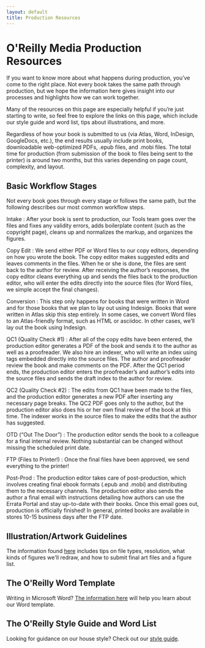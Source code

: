 ```yaml
---
layout: default
title: Production Resources
---
```

# O'Reilly Media Production Resources

If you want to know more about what happens during production, you’ve come to the right place. Not every book takes the same path through production, but we hope the information here gives insight into our processes and highlights how we can work together. 

Many of the resources on this page are especially helpful if you’re just starting to write, so feel free to explore the links on this page, which include our style guide and word list, tips about illustrations, and more.

Regardless of how your book is submitted to us (via Atlas, Word, InDesign, GoogleDocs, etc.), the end results usually include print books, downloadable web-optimized PDFs, .epub files, and .mobi files. The total time for production (from submission of the book to files being sent to the printer) is around two months, but this varies depending on page count, complexity, and layout. 

## Basic Workflow Stages

Not every book goes through every stage or follows the same path, but the following describes our most common workflow steps.

Intake
: After your book is sent to production, our Tools team goes over the files and fixes any validity errors, adds boilerplate content (such as the copyright page), cleans up and normalizes the markup, and organizes the figures. 

Copy Edit
: We send either PDF or Word files to our copy editors, depending on how you wrote the book. The copy editor makes suggested edits and leaves comments in the files. When he or she is done, the files are sent back to the author for review. After receiving the author’s responses, the copy editor cleans everything up and sends the files back to the production editor, who will enter the edits directly into the source files (for Word files, we simple accept the final changes).

Conversion
: This step only happens for books that were written in Word and for those books that we plan to lay out using Indesign. Books that were written in Atlas skip this step entirely. In some cases, we convert Word files to an Atlas-friendly format, such as HTML or asciidoc. In other cases, we’ll lay out the book using Indesign. 

QC1 (Quality Check #1) 
: After all of the copy edits have been entered, the production editor generates a PDF of the book and sends it to the author as well as a proofreader. We also hire an indexer, who will write an index using tags embedded directly into the source files. The author and proofreader review the book and make comments on the PDF. After the QC1 period ends, the production editor enters the proofreader’s and author’s edits into the source files and sends the draft index to the author for review. 

QC2 (Quality Check #2) 
: The edits from QC1 have been made to the files, and the production editor generates a new PDF after inserting any necessary page breaks. The QC2 PDF goes only to the author, but the production editor also does his or her own final review of the book at this time. The indexer works in the source files to make the edits that the author has suggested. 

OTD (“Out The Door”) 
: The production editor sends the book to a colleague for a final internal review. Nothing substantial can be changed without missing the scheduled print date. 

FTP (Files to Printer!) 
: Once the final files have been approved, we send everything to the printer! 

Post-Prod
: The production editor takes care of post-production, which involves creating final ebook formats (.epub and .mobi) and distributing them to the necessary channels. The production editor also sends the author a final email with instructions detailing how authors can use the Errata Portal and stay up-to-date with their books. Once this email goes out, production is officially finished! In general, printed books are available in stores 10-15 business days after the FTP date. 


## Illustration/Artwork Guidelines

The information found [here](http://oreillymedia.github.io/production-resources/illustrations/) includes tips on file types, resolution, what kinds of figures we'll redraw, and how to submit final art files and a figure list.

## The O'Reilly Word Template

Writing in Microsoft Word? [The information here](http://oreillymedia.github.io/production-resources/word/) will help you learn about our Word template.

## The O'Reilly Style Guide and Word List

Looking for guidance on our house style? Check out our [style guide](http://oreillymedia.github.io/production-resources/styleguide/).


